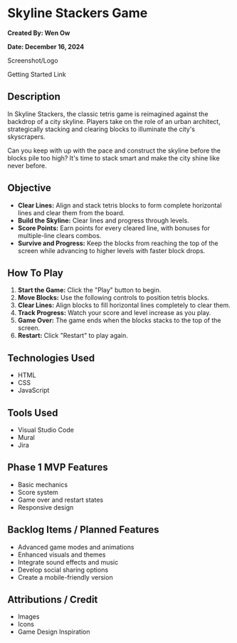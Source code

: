 # Skyline Stackers Game

**Created By: Wen Ow**

**Date: December 16, 2024**

Screenshot/Logo

Getting Started Link

## Description

In Skyline Stackers, the classic tetris game is reimagined against the backdrop of a city skyline. Players take on the role of an urban architect, strategically stacking and clearing blocks to illuminate the city's skyscrapers.

Can you keep with up with the pace and construct the skyline before the blocks pile too high? It's time to stack smart and make the city shine like never before.

## Objective

- **Clear Lines:** Align and stack tetris blocks to form complete horizontal lines and clear them from the board.
- **Build the Skyline:** Clear lines and progress through levels.
- **Score Points:** Earn points for every cleared line, with bonuses for multiple-line clears combos.
- **Survive and Progress:** Keep the blocks from reaching the top of the screen while advancing to higher levels with faster block drops.

## How To Play

1. **Start the Game:** Click the "Play" button to begin.
2. **Move Blocks:** Use the following controls to position tetris blocks.
3. **Clear Lines:** Align blocks to fill horizontal lines completely to clear them.
4. **Track Progress:** Watch your score and level increase as you play.
5. **Game Over:** The game ends when the blocks stacks to the top of the screen.
6. **Restart:** Click "Restart" to play again.

## Technologies Used

- HTML
- CSS
- JavaScript

## Tools Used

- Visual Studio Code
- Mural
- Jira

## Phase 1 MVP Features

- Basic mechanics
- Score system
- Game over and restart states
- Responsive design

## Backlog Items / Planned Features

- Advanced game modes and animations
- Enhanced visuals and themes
- Integrate sound effects and music
- Develop social sharing options
- Create a mobile-friendly version

## Attributions / Credit

- Images
- Icons
- Game Design Inspiration
